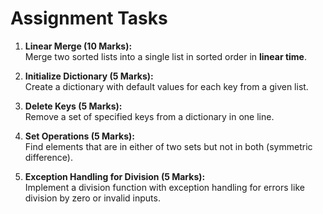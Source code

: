 # **Assignment Tasks**

1. **Linear Merge (10 Marks):**  
   Merge two sorted lists into a single list in sorted order in **linear time**.

2. **Initialize Dictionary (5 Marks):**  
   Create a dictionary with default values for each key from a given list.

3. **Delete Keys (5 Marks):**  
   Remove a set of specified keys from a dictionary in one line.

4. **Set Operations (5 Marks):**  
   Find elements that are in either of two sets but not in both (symmetric difference).

5. **Exception Handling for Division (5 Marks):**  
   Implement a division function with exception handling for errors like division by zero or invalid inputs.
